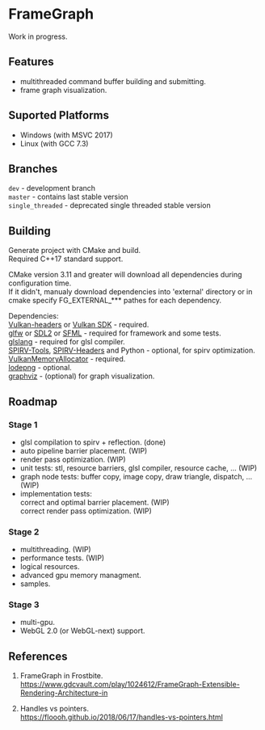 # FrameGraph
Work in progress.

## Features
* multithreaded command buffer building and submitting.
* frame graph visualization.

## Suported Platforms
* Windows (with MSVC 2017)
* Linux (with GCC 7.3)

## Branches
`dev` - development branch<br/>
`master` - contains last stable version<br/>
`single_threaded` - deprecated single threaded stable version

## Building
Generate project with CMake and build.<br/>
Required C++17 standard support.

CMake version 3.11 and greater will download all dependencies during configuration time.<br/>
If it didn't, manualy download dependencies into 'external' directory or in cmake specify FG_EXTERNAL_*** pathes for each dependency.

Dependencies:<br/>
[Vulkan-headers](https://github.com/KhronosGroup/Vulkan-Headers) or [Vulkan SDK](https://www.lunarg.com/vulkan-sdk/) - required.<br/>
[glfw](https://github.com/glfw/glfw) or [SDL2](https://www.libsdl.org) or [SFML](https://github.com/SFML/SFML) - required for framework and some tests.<br/>
[glslang](https://github.com/KhronosGroup/glslang) - required for glsl compiler.<br/>
[SPIRV-Tools](https://github.com/KhronosGroup/SPIRV-Tools), [SPIRV-Headers](https://github.com/KhronosGroup/SPIRV-Headers) and Python - optional, for spirv optimization.<br/>
[VulkanMemoryAllocator](https://github.com/GPUOpen-LibrariesAndSDKs/VulkanMemoryAllocator) - required.<br/>
[lodepng](https://github.com/lvandeve/lodepng) - optional.<br/>
[graphviz](https://www.graphviz.org/) - (optional) for graph visualization.<br/>

## Roadmap
### Stage 1
- glsl compilation to spirv + reflection. (done)<br/>
- auto pipeline barrier placement. (WIP)<br/>
- render pass optimization. (WIP)<br/>
- unit tests: stl, resource barriers, glsl compiler, resource cache, ... (WIP)<br/>
- graph node tests: buffer copy, image copy, draw triangle, dispatch, ... (WIP)<br/>
- implementation tests:<br/>
    correct and optimal barrier placement. (WIP)<br/>
    correct render pass optimization. (WIP)

### Stage 2
- multithreading. (WIP)<br/>
- performance tests. (WIP)<br/>
- logical resources.<br/>
- advanced gpu memory managment.<br/>
- samples.<br/>

### Stage 3
- multi-gpu.<br/>
- WebGL 2.0 (or WebGL-next) support.<br/>

## References
1. FrameGraph in Frostbite.<br/>
https://www.gdcvault.com/play/1024612/FrameGraph-Extensible-Rendering-Architecture-in

2. Handles vs pointers.<br/>
https://floooh.github.io/2018/06/17/handles-vs-pointers.html
